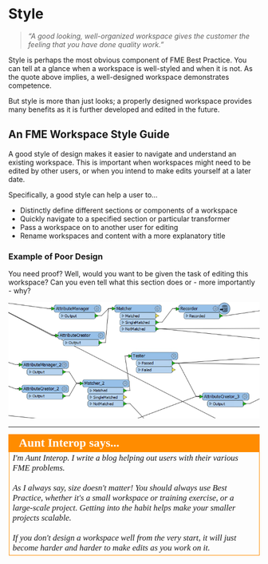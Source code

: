 # Style #
> *“A good looking, well-organized workspace gives the customer the feeling that you have done quality work.”*

Style is perhaps the most obvious component of FME Best Practice. You can tell at a glance when a workspace is well-styled and when it is not. As the quote above implies, a well-designed workspace demonstrates competence. 

But style is more than just looks; a properly designed workspace provides many benefits as it is further developed and edited in the future.


## An FME Workspace Style Guide ##
A good style of design makes it easier to navigate and understand an existing workspace. This is important when workspaces might need to be edited by other users, or when you intend to make edits yourself at a later date. 



Specifically, a good style can help a user to…

- Distinctly define different sections or components of a workspace
- Quickly navigate to a specified section or particular transformer
- Pass a workspace on to another user for editing
- Rename workspaces and content with a more explanatory title


### Example of Poor Design ###
You need proof? Well, would you want to be given the task of editing this workspace? Can you even tell what this section does or - more importantly - why?

![](./Images/Img5.001.BadlyDrawnWorkspaceCloseup.png)

---

<!--Person X Says Section-->

<table style="border-spacing: 0px">
<tr>
<td style="vertical-align:middle;background-color:darkorange;border: 2px solid darkorange">
<i class="fa fa-quote-left fa-lg fa-pull-left fa-fw" style="color:white;padding-right: 12px;vertical-align:text-top"></i>
<span style="color:white;font-size:x-large;font-weight: bold;font-family:serif">Aunt Interop says...</span>
</td>
</tr>

<tr>
<td style="border: 1px solid darkorange">
<span style="font-family:serif; font-style:italic; font-size:larger">
I'm Aunt Interop. I write a blog helping out users with their various FME problems.
<br><br>As I always say, size doesn't matter! You should always use Best Practice, whether it's a small workspace or training exercise, or a large-scale project. Getting into the habit helps make your smaller projects scalable.
<br><br>If you don't design a workspace well from the very start, it will just become harder and harder to make edits as you work on it.
</span>
</td>
</tr>
</table>